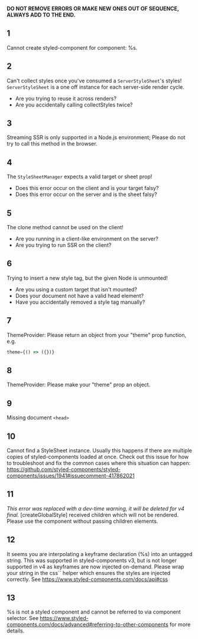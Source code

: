 **DO NOT REMOVE ERRORS OR MAKE NEW ONES OUT OF SEQUENCE, ALWAYS ADD TO THE END.**

## 1

Cannot create styled-component for component: %s.

## 2

Can't collect styles once you've consumed a `ServerStyleSheet`'s styles! `ServerStyleSheet` is a one off instance for each server-side render cycle.

- Are you trying to reuse it across renders?
- Are you accidentally calling collectStyles twice?

## 3

Streaming SSR is only supported in a Node.js environment; Please do not try to call this method in the browser.

## 4

The `StyleSheetManager` expects a valid target or sheet prop!

- Does this error occur on the client and is your target falsy?
- Does this error occur on the server and is the sheet falsy?

## 5

The clone method cannot be used on the client!

- Are you running in a client-like environment on the server?
- Are you trying to run SSR on the client?

## 6

Trying to insert a new style tag, but the given Node is unmounted!

- Are you using a custom target that isn't mounted?
- Does your document not have a valid head element?
- Have you accidentally removed a style tag manually?

## 7

ThemeProvider: Please return an object from your "theme" prop function, e.g.

```js
theme={() => ({})}
```

## 8

ThemeProvider: Please make your "theme" prop an object.

## 9

Missing document `<head>`

## 10

Cannot find a StyleSheet instance. Usually this happens if there are multiple copies of styled-components loaded at once. Check out this issue for how to troubleshoot and fix the common cases where this situation can happen: https://github.com/styled-components/styled-components/issues/1941#issuecomment-417862021

## 11

_This error was replaced with a dev-time warning, it will be deleted for v4 final._ [createGlobalStyle] received children which will not be rendered. Please use the component without passing children elements.

## 12

It seems you are interpolating a keyframe declaration (%s) into an untagged string. This was supported in styled-components v3, but is not longer supported in v4 as keyframes are now injected on-demand. Please wrap your string in the css\`\` helper which ensures the styles are injected correctly. See https://www.styled-components.com/docs/api#css

## 13

%s is not a styled component and cannot be referred to via component selector. See https://www.styled-components.com/docs/advanced#referring-to-other-components for more details.

